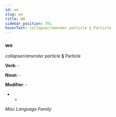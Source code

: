 ```yaml
---
id: wo
slug: wo
title: WO
sidebar_position: 701
hoverText: collapser/amender particle § Particle
---
```


### wo

*collapser/amender particle* **§** Particle

**Verb**: -

**Noun**: -

**Modifier**: -

- -

*Misc Language Family*